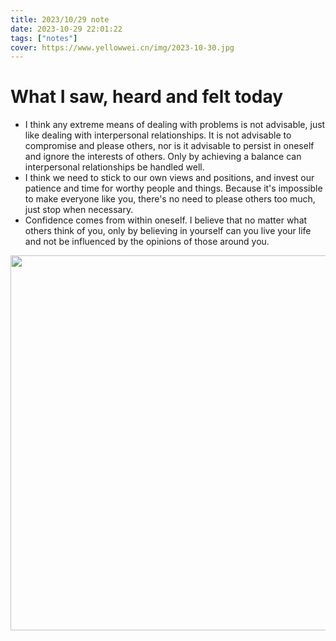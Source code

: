 ```yaml
---
title: 2023/10/29 note
date: 2023-10-29 22:01:22
tags: ["notes"]
cover: https://www.yellowwei.cn/img/2023-10-30.jpg
---
```


# What I saw, heard and felt today

- I think any extreme means of dealing with problems is not advisable, just like dealing with interpersonal relationships. It is not advisable to compromise and please others, nor is it advisable to persist in oneself and ignore the interests of others. Only by achieving a balance can interpersonal relationships be handled well.
- I think we need to stick to our own views and positions, and invest our patience and time for worthy people and things. Because it's impossible to make everyone like you, there's no need to please others too much, just stop when necessary.
- Confidence comes from within oneself. I believe that no matter what others think of you, only by believing in yourself can you live your life and not be influenced by the opinions of those around you.

<image width="600px" src="https://www.yellowwei.cn/img/2023-10-29.jpg" />
